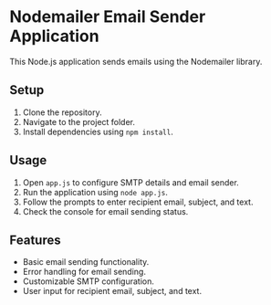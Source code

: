 # Nodemailer Email Sender Application

This Node.js application sends emails using the Nodemailer library.

## Setup

1. Clone the repository.
2. Navigate to the project folder.
3. Install dependencies using `npm install`.

## Usage

1. Open `app.js` to configure SMTP details and email sender.
2. Run the application using `node app.js`.
3. Follow the prompts to enter recipient email, subject, and text.
4. Check the console for email sending status.

## Features

- Basic email sending functionality.
- Error handling for email sending.
- Customizable SMTP configuration.
- User input for recipient email, subject, and text.
